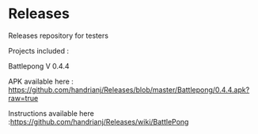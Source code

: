 # Releases
Releases repository for testers

Projects included : 

Battlepong V 0.4.4

APK available here : https://github.com/handrianj/Releases/blob/master/Battlepong/0.4.4.apk?raw=true

Instructions available here :https://github.com/handrianj/Releases/wiki/BattlePong
